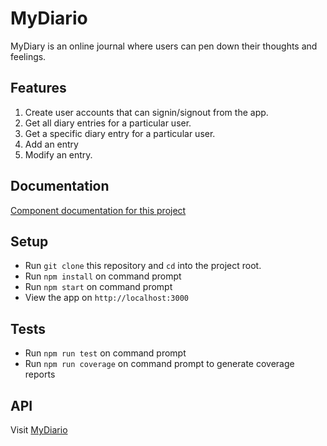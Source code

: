 # MyDiario

MyDiary is an online journal where users can pen down their thoughts and feelings. 

## Features

1. Create user accounts that can signin/signout from the app. 
2. Get all diary entries for a particular user.
3. Get a specific diary entry for a particular user.
4. Add an entry
5. Modify an entry.

## Documentation

[Component documentation for this project]()

## Setup

* Run `git clone` this repository and `cd` into the project root.
* Run `npm install` on command prompt
* Run `npm start` on command prompt
* View the app on `http://localhost:3000`

## Tests

* Run `npm run test` on command prompt
* Run `npm run coverage` on command prompt to generate coverage reports


## API
Visit [MyDiario](https://amoswels.github.io/My-Diary-frontend/)
